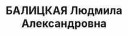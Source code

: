 ---
title: БАЛИЦКАЯ Людмила Александровна
description: 'Род. в 1894, г. Харьков, русская, обр.: незаконченное высшее, б/п. Проживала:
  Москва, ул. Мархлевского, д. 9, кв. 7. Домашняя хозяйка

  Арестована 17.07.1937. Обв. в том, что, будучи осведомленной об антисоветской деятельности
  мужа, не сообщила об этом органам власти. Приговор: в особом порядке, 28.10.1937
  – ВМН. Расстреляна 28.10.1937, г.Москва.

  Реабилитирована Прокуратурой РФ 06.1992'
---
